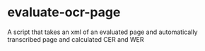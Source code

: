 # evaluate-ocr-page
A script that takes an xml of an evaluated page and automatically transcribed page and calculated CER and WER
